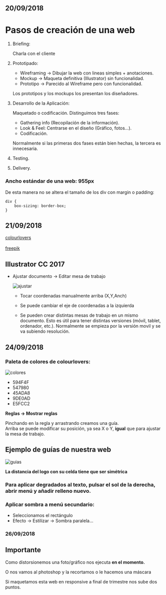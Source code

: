 ## 20/09/2018

# Pasos de creación de una web

1. Briefing: 

    Charla con el cliente

2. Prototipado:

    - Wireframing -> Dibujar la web con lineas simples + anotaciones.
    - Mockup -> Maqueta definitiva (Illustrator) sin funcionalidad.
    - Prototipo -> Parecido al Wireframe pero con funcionalidad.


    Los prototipos y los mockups los presentan los diseñadores.

3. Desarrollo de la Aplicación:
    
    Maquetado o codificación. Distinguimos tres fases:
     
    - Gathering info (Recopilación de la información).
    - Look & Feel: Centrarse en el diseño (Gráfico, fotos...).
    - Codificación.

     Normalmente si las primeras dos fases están bien hechas, la tercera es innecesaria.

4. Testing.

5. Delivery.


### Ancho estándar de una web: 955px

De esta manera no se altera el tamaño de los div con margin o padding:

```
div {
    box-sizing: border-box;
}
```
## 21/09/2018

[colourlovers](http://www.colourlovers.com/)
<br>
<br>
[freepik](https://www.freepik.es/)


## Illustrator CC 2017

- Ajustar documento -> Editar mesa de trabajo

    ![ajustar](https://i.imgur.com/tX8xJeD.png)
    - Tocar coordenadas manualmente arriba (X,Y,Anch)

    - Se puede cambiar el eje de coordenadas a la izquierda

    - Se pueden crear distintas mesas de trabajo en un mismo documento. Esto es útil para tener distintas versiones (móvil, tablet, ordenador, etc.). Normalmente se empieza por la versión movil y se va subiendo resolución.


## 24/09/2018

### Paleta de colores de colourlovers: 

![colores](https://i.imgur.com/0ShWDfq.png)

- 594F4F
- 547980 
- 45ADA8
- 9DE0AD
- E5FCC2

**Reglas -> Mostrar reglas**

Pinchando en la regla y arrastrando creamos una guía. <br>
Arriba se puede modificar su posición, ya sea X o Y, **igual** que para ajustar la mesa de trabajo.

## Ejemplo de guías de nuestra web

![guias](https://i.imgur.com/9yaYSpr.png)


**La distancia del logo con su celda tiene que ser simétrica**

### Para aplicar degradados al texto, pulsar el sol de la derecha, abrir menú y añadir relleno nuevo.

### Aplicar sombra a menú secundario:
- Seleccionamos el rectángulo
- Efecto -> Estilizar -> Sombra paralela...

### 26/09/2018

## Importante

Como distorsionemos una foto/gráfico nos ejecuta **en el momento.**

O nos vamos al photoshop y la recortamos o le hacemos una máscara

Si maquetamos esta web en responsive a final de trimestre nos sube dos puntos.



